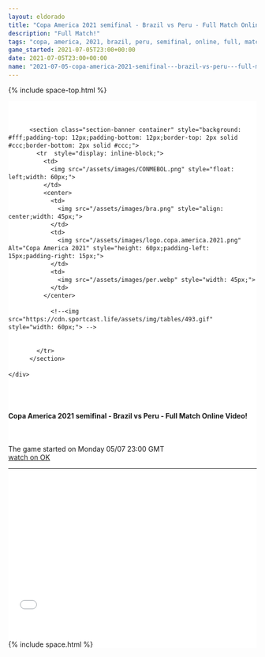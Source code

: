 ```yaml
---
layout: eldorado
title: "Copa America 2021 semifinal - Brazil vs Peru - Full Match Online Video!"
description: "Full Match!"
tags: "copa, america, 2021, brazil, peru, semifinal, online, full, match"
game_started: 2021-07-05T23:00+00:00
date: 2021-07-05T23:00+00:00
name: "2021-07-05-copa-america-2021-semifinal---brazil-vs-peru---full-match.md"
---
```


  {% include space-top.html %}

<style>

  .seccion-banner {
    background-color: #e3dbdb;
    padding: 10px;
  }

  .iframe-container {
    overflow: hidden;
    /* 16:9 aspect ratio */
    padding-top: 56.25%;
    position: relative;
  }

  .iframe-container iframe {
    border: 0;
    height: 100%;
    left: 0;
    position: absolute;
    top: 0;
    width: 100%;
  }

</style>



<div class="container" style="background-color: #fff;padding-top: 35px;">


   <div class="row">
    <div class="col-sm-12" style="background: #fff;">

          <section class="section-banner container" style="background: #fff;padding-top: 12px;padding-bottom: 12px;border-top: 2px solid #ccc;border-bottom: 2px solid #ccc;">
            <tr  style="display: inline-block;">
              <td>
                <img src="/assets/images/CONMEBOL.png" style="float: left;width: 60px;">
              </td>
              <center>
                <td>
                  <img src="/assets/images/bra.png" style="align: center;width: 45px;">
                </td>
                <td>
                  <img src="/assets/images/logo.copa.america.2021.png" Alt="Copa America 2021" style="height: 60px;padding-left: 15px;padding-right: 15px;">
                </td>
                <td>
                  <img src="/assets/images/per.webp" style="width: 45px;">
                </td>
              </center>

                <!--<img src="https://cdn.sportcast.life/assets/img/tables/493.gif" style="width: 60px;"> -->


            </tr>
          </section>

    </div>
  </div>

  <section>
    <!-- <div class="container" style="padding-top: 35px;padding-bottom: 35px;"> -->
      <div class="row" style="padding-top: 35px;padding-bottom: 35px;">
        <h4>Copa America 2021 semifinal - Brazil vs Peru - Full Match Online Video!</h4><br>
        <p>The game started on <span>Monday 05/07 23:00 GMT</span><br>
        <a href="//ok.ru/videoembed/2683932773043">watch on OK</a></p>
        <hr>
        <div class="col-sm-12 iframe-container">
          <iframe src="//ok.ru/videoembed/2683932773043" allowfullscreen></iframe> <!-- <iframe width="560" height="315" src="//ok.ru/videoembed/2685580413619" frameborder="0" allow="autoplay" allowfullscreen></iframe> //ok.ru/videoembed/2683932773043 -->
        </div>
      </div>
    <!-- </div> -->
  </section>


  {% include space.html %}
